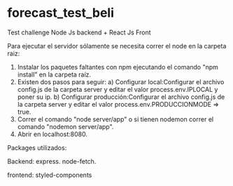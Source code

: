 # forecast_test_beli
Test challenge Node Js backend + React Js Front

Para ejecutar el servidor sólamente se necesita correr el node en la carpeta raiz:
1) Instalar los paquetes faltantes con npm ejecutando el comando "npm install" en la carpeta raíz.
2) Existen dos pasos para seguir:
  a) Configurar local:Configurar el archivo config.js de la carpeta server y editar el valor process.env.IPLOCAL y poner su ip.
  b) Configurar producción:Configurar el archivo config.js de la carpeta server y editar el valor process.env.PRODUCCIONMODE => true.
3) Correr el comando "node server/app" o si tienen nodemon correr el comando "nodemon server/app".
4) Abrir en localhost:8080.

Packages utilizados:

Backend:
express.
node-fetch.

frontend:
styled-components
